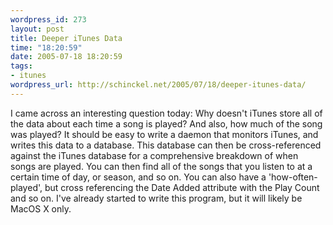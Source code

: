 ```yaml
--- 
wordpress_id: 273
layout: post
title: Deeper iTunes Data
time: "18:20:59"
date: 2005-07-18 18:20:59
tags: 
- itunes
wordpress_url: http://schinckel.net/2005/07/18/deeper-itunes-data/
---
```

I came across an interesting question today: Why doesn't iTunes store all of the data about each time a song is played? And also, how much of the song was played? It should be easy to write a daemon that monitors iTunes, and writes this data to a database. This database can then be cross-referenced against the iTunes database for a comprehensive breakdown of when songs are played. You can then find all of the songs that you listen to at a certain time of day, or season, and so on. You can also have a 'how-often-played', but cross referencing the Date Added attribute with the Play Count and so on. I've already started to write this program, but it will likely be MacOS X only. 

